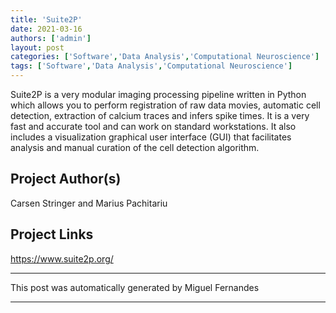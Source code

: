 ```yaml
---
title: 'Suite2P'
date: 2021-03-16
authors: ['admin']
layout: post
categories: ['Software','Data Analysis','Computational Neuroscience']
tags: ['Software','Data Analysis','Computational Neuroscience']
---
```

Suite2P is a very modular imaging processing pipeline written in Python which allows you to perform registration of raw data movies, automatic cell detection, extraction of calcium traces and infers spike times. It is a very fast and accurate tool and can work on standard workstations. It also includes a visualization graphical user interface (GUI) that facilitates analysis and manual curation of the cell detection algorithm.
## Project Author(s)
Carsen Stringer and Marius Pachitariu
## Project Links
https://www.suite2p.org/
***
This post was automatically generated by
Miguel Fernandes
***
